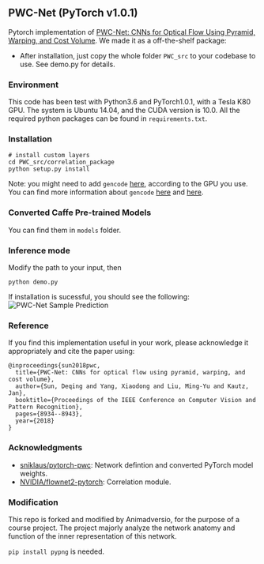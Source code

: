 ## PWC-Net (PyTorch v1.0.1)

Pytorch implementation of [PWC-Net: CNNs for Optical Flow Using Pyramid, Warping, and Cost Volume](https://arxiv.org/pdf/1709.02371.pdf). We made it as a off-the-shelf package:
- After installation, just copy the whole folder `PWC_src` to your codebase to use. See demo.py for details.

### Environment

This code has been test with Python3.6 and PyTorch1.0.1, with a Tesla K80 GPU. The system is Ubuntu 14.04, and the CUDA version is 10.0. All the required python packages can be found in `requirements.txt`.

### Installation 

    # install custom layers
    cd PWC_src/correlation_package
    python setup.py install

Note: you might need to add `gencode` [here](https://github.com/vt-vl-lab/pwc-net.pytorch/blob/master/PWC_src/correlation_package/setup.py#L9), according to the GPU you use. You can find more information about `gencode` [here](https://developer.nvidia.com/cuda-gpus) and [here](http://arnon.dk/matching-sm-architectures-arch-and-gencode-for-various-nvidia-cards/).

### Converted Caffe Pre-trained Models
You can find them in `models` folder.

### Inference mode
Modify the path to your input, then

```
python demo.py
```    

If installation is sucessful, you should see the following:
![PWC-Net Sample Prediction](https://github.com/vt-vl-lab/pwc-net.pytorch/blob/master/misc/demo.png)
   
### Reference 
If you find this implementation useful in your work, please acknowledge it appropriately and cite the paper using:
````
@inproceedings{sun2018pwc,
  title={PWC-Net: CNNs for optical flow using pyramid, warping, and cost volume},
  author={Sun, Deqing and Yang, Xiaodong and Liu, Ming-Yu and Kautz, Jan},
  booktitle={Proceedings of the IEEE Conference on Computer Vision and Pattern Recognition},
  pages={8934--8943},
  year={2018}
}
````

### Acknowledgments
* [sniklaus/pytorch-pwc](https://github.com/sniklaus/pytorch-pwc): Network defintion and converted PyTorch model weights.
* [NVIDIA/flownet2-pytorch](https://github.com/NVIDIA/flownet2-pytorch): Correlation module.

### Modification
This repo is forked and modified by Animadversio, for the purpose of a course project. 
The project majorly analyze the network anatomy and function of the inner representation of this network.

`pip install pypng` is needed. 